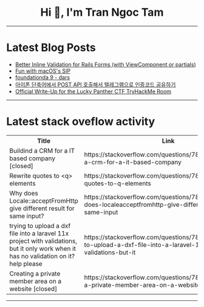 <h1 align="center">Hi 👋, I'm Tran Ngoc Tam</h1>

---

# Latest Blog Posts 
<!-- BLOG-POST-LIST:START -->
- [Better Inline Validation for Rails Forms &lpar;with ViewComponent or partials&rpar;](https://dev.to/railsdesigner/better-inline-validation-for-rails-forms-with-viewcomponent-or-partials-436a)
- [Fun with macOS&#39;s SIP](https://dev.to/aviramha/fun-with-macoss-sip-2646)
- [foundationda 9 - dars](https://dev.to/rivojiddin_f9740e8fb02701/foundationda-9-dars-145o)
- [아이폰 단축어에서 POST API 호출해서 텔레그램으로 인증코드 공유하기](https://dev.to/__aa3e4bc832ba7032bfa3/aipon-dancugeoeseo-post-api-hoculhaeseo-telregeuraemeuro-injeungkodeu-gongyuhagi-1hj0)
- [Official Write-Up for the Lucky Panther CTF TryHackMe Room](https://dev.to/saramazal/official-write-up-for-the-lucky-panther-ctf-tryhackme-room-lp8)
<!-- BLOG-POST-LIST:END -->

---

# Latest stack oveflow activity
<table>
  <tr><th>Title</th><th>Link</th></tr>
  <!-- STACKOVERFLOW:START --><tr><td>Buildind a CRM for a IT based company [closed]</td><td>https://stackoverflow.com/questions/78901721/buildind-a-crm-for-a-it-based-company</td></tr><tr><td>Rewrite quotes to &lt;q&gt; elements</td><td>https://stackoverflow.com/questions/78901490/rewrite-quotes-to-q-elements</td></tr><tr><td>Why does Locale::acceptFromHttp give different result for same input?</td><td>https://stackoverflow.com/questions/78901462/why-does-localeacceptfromhttp-give-different-result-for-same-input</td></tr><tr><td>trying to upload a dxf file into a laravel 11x project with validations, but it only work when it has no validation on it? help please</td><td>https://stackoverflow.com/questions/78901382/trying-to-upload-a-dxf-file-into-a-laravel-11x-project-with-validations-but-it</td></tr><tr><td>Creating a private member area on a website [closed]</td><td>https://stackoverflow.com/questions/78901361/creating-a-private-member-area-on-a-website</td></tr><!-- STACKOVERFLOW:END -->
</table>

---


